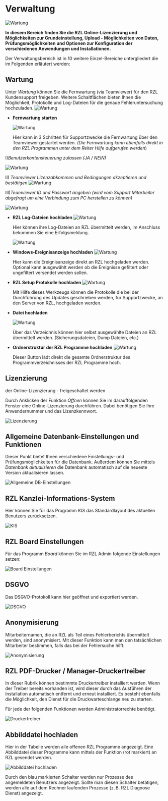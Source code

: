 # Verwaltung

![Wartung](img/Verwaltung_Menuepunkt.png)

**In diesem Bereich finden Sie die RZL Online-Lizenzierung und Möglichkeiten zur Grundeinstellung,
Upload - Möglichkeiten von Daten, Prüfungsmöglichkeiten und Optionen zur Konfiguration der 
verschiedenen Anwendungen und Installationen.**

Der Verwaltungsbereich ist in 10 weitere Einzel-Bereiche untergliedert die im Folgenden 
erläutert werden:
## Wartung
Unter *Wartung* können Sie die Fernwartung (via Teamviewer) für den RZL Kundensupport
freigeben. Weitere Schaltflächen bieten Ihnen die Möglichkeit, Protokolle
und Log-Dateien für die genaue Fehleruntersuchung hochzuladen.
![Wartung](img/Verwaltung_Wartung.png)

- **Fernwartung starten** 
  
  ![Wartung](img/Verwaltung_Fernwartung.png)
  
  Hier kann in 3 Schritten für Supportzwecke die Fernwartung über den Teamviewer gestartet werden.
  *(Die Fernwartung kann ebenfalls direkt in den RZL Programmen unter dem Reiter Hilfe aufgerufen 
  werden*)

I)*Benutzerkontensteuerung zulassen (JA / NEIN)*

![Wartung](img/Verwaltung_Fernwartung_1.png)

II) *Teamviewer Lizenzabkommen und Bedingungen akzeptieren und bestätigen*
![Wartung](img/Verwaltung_Fernwartung_2.png)

III)*Teamviewer ID und Passwort angeben 
    (wird vom Support Mitarbeiter abgefragt um eine Verbindung zum PC herstellen zu können)*

![Wartung](img/Verwaltung_Fernwartung_3.png) 


- **RZL Log-Dateien hochladen**
        ![Wartung](img/Verwaltung_Log%20Datein%20hochladen.png)

    Hier können ihre Log-Dateien an RZL übermittelt werden, im Anschluss bekommen Sie eine Erfolgsmeldung.

    ![Wartung](img/Verwaltung_Log-Dateien_Erfolgsmeldung.png)

- **Windows-Ereignisanzeige hochladen**
        ![Wartung](<img/Verwaltung_Ereignisanzeige hochladen.png>)
  
    Hier kann die Ereignisanzeige direkt an RZL hochgeladen werden. Optional kann ausgewählt werden ob die Ereignisse gefiltert oder ungefiltert versendet werden sollen. 
      
- **RZL Setup Protokolle hochladen**
  ![Wartung](<img/Verwaltung_Setup Protokolle.png>)

    Mit Hilfe dieses Werkzeugs können die Protokolle die bei der Durchführung des Updates geschrieben werden, für Supportzwecke, an den Server von RZL, hochgeladen werden.
  
- **Datei hochladen**
  
    ![Wartung](<img/Verwaltung_Wartung_Dateien hochladen.png>)

    Über das Verzeichnis können hier selbst ausgewählte Dateien an RZL übermittelt werden. (Sicherungsdateien, Dump Dateien, etc.)

- **Ordnerstruktur der RZL Programme hochladen**
  ![Wartung](<img/Verwaltung_Wartung_Ordnerstruktur hochladen.png>)

    Dieser Button lädt direkt die gesamte Ordnerstruktur des Programmverzeichnisses der RZL Programme hoch. 

## Lizenzierung

der Online-Lizenzierung - freigeschaltet werden

Durch Anklicken der Funktion *Öffnen* können Sie im darauffolgenden Fenster
eine Online-Lizenzierung durchführen. Dabei benötigen Sie Ihre Anwendernummer
und das Lizenzkennwort.

![Lizenzierung](img/Verwaltung_Lizenzierung.png)

## Allgemeine Datenbank-Einstellungen und Funktionen

Dieser Punkt bietet Ihnen verschiedene Einstellungs- und Prüfungsmöglichkeiten
für die Datenbank. Außerdem können Sie mittels *Datenbank aktualisieren* die
Datenbank automatisch auf die neueste Version aktualisieren lassen.

![Allgemeine DB-Einstellungen](img/Verwaltung_DBEinstellungen.png)

## RZL Kanzlei-Informations-System

Hier können Sie für das Programm *KIS* das Standardlayout des aktuellen
Benutzers zurücksetzen.

![KIS](img/Verwaltung_KISEinstellungen.png)

## RZL Board Einstellungen

Für das Programm *Board* können Sie im RZL Admin folgende Einstellungen setzen:

![Board Einstellungen](img/Verwaltung_BoardEinstellungen.png)

## DSGVO

Das DSGVO-Protokoll kann hier geöffnet und exportiert werden.

![DSGVO](img/Verwaltung_DSGVOProtokoll.png)

## Anonymisierung

Mitarbeiternamen, die an RZL als Teil eines Fehlerberichts übermittelt werden,
sind anonymisiert. Mit dieser Funktion kann man den tatsächlichen Mitarbeiter
bestimmen, falls das bei der Fehlersuche hilft.

![Anonymisierung](img/Verwaltung_Anonymisierung.png)

## RZL PDF-Drucker / Manager-Druckertreiber

In dieser Rubrik können bestimmte Druckertreiber installiert werden. Wenn der
Treiber bereits vorhanden ist, wird dieser durch das Ausführen der Installation
automatisch entfernt und erneut installiert. Es besteht ebenfalls die
Möglichkeit, den Dienst für die Druckwarteschlange neu zu starten.

Für jede der folgenden Funktionen werden Administratorrechte benötigt.

![Druckertreiber](img/Verwaltung_Druckertreiber.png)

## Abbilddatei hochladen

Hier in der Tabelle werden alle offenen RZL Programme angezeigt. Eine Abbilddatei
dieser Programme kann mittels der Funktion (rot markiert) an RZL gesendet werden.

![Abbilddatei hochladen](img/Verwaltung_AbbilddateiHochladen.png)

Durch den blau markierten Schalter werden nur Prozesse des angemeldeten Benutzers
angezeigt. Sollte man diesen Schalter betätigen, werden alle auf dem Rechner
laufenden Prozesse (z. B. RZL Diagnose Dienst) angezeigt.